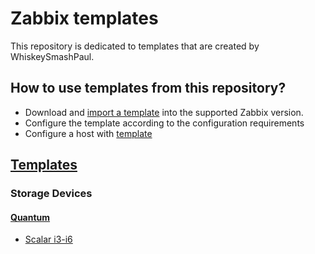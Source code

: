 # Zabbix templates

This repository is dedicated to templates that are created by WhiskeySmashPaul.

## How to use templates from this repository?
- Download and [import a template](https://www.zabbix.com/documentation/current/manual/xml_export_import/templates#importing) into the supported Zabbix version.
- Configure the template according to the configuration requirements
- Configure a host with [template](https://www.zabbix.com/documentation/current/manual/config/templates/template)

## [Templates](https://github.com/WhiskeySmashPaul/Zabbix/tree/main/Templates)

### Storage Devices
#### [Quantum](https://github.com/WhiskeySmashPaul/Zabbix/tree/main/Templates/Quantum)
* [Scalar i3-i6](https://github.com/WhiskeySmashPaul/Zabbix/tree/main/Templates/Quantum/Scalar%20i3-i6)
  
